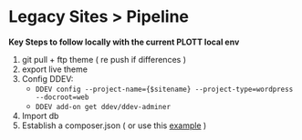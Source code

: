 # Legacy Sites > Pipeline
**Key Steps to follow locally with the current PLOTT local env**


1. git pull + ftp theme ( re push  if differences )
2. export live theme
3. Config DDEV:
   - `DDEV config --project-name={$sitename} --project-type=wordpress --docroot=web` 
   - `DDEV add-on get ddev/ddev-adminer`
5. Import db
6. Establish a composer.json ( or use this [example](https://github.com/ewan-plott/plott-pipe-md/blob/main/example.composer.json) ) 
